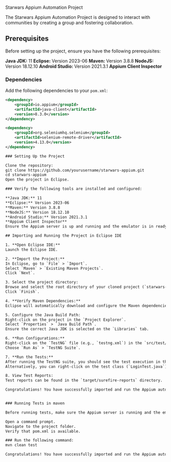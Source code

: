 Starwars Appium Automation Project

The Starwars Appium Automation Project is designed to interact with communities by creating a group and fostering collaboration.

## Prerequisites

Before setting up the project, ensure you have the following prerequisites:

**Java JDK:** 11
**Eclipse:** Version 2023-06
**Maven:** Version 3.8.8
**NodeJS:** Version 18.12.10
**Android Studio:** Version 2021.3.1
**Appium Client Inspector**

### Dependencies

Add the following dependencies to your `pom.xml`:

```xml
<dependency>
    <groupId>io.appium</groupId>
    <artifactId>java-client</artifactId>
    <version>8.3.0</version>
</dependency>

<dependency>
    <groupId>org.seleniumhq.selenium</groupId>
    <artifactId>selenium-remote-driver</artifactId>
    <version>4.13.0</version>
</dependency>

### Setting Up the Project

Clone the repository:
git clone https://github.com/yourusername/starwars-appium.git
cd starwars-appium
Open the project in Eclipse.

### Verify the following tools are installed and configured:

**Java JDK:** 11
**Eclipse:** Version 2023-06
**Maven:** Version 3.8.8
**NodeJS:** Version 18.12.10
**Android Studio:** Version 2021.3.1
**Appium Client Inspector**
Ensure the Appium server is up and running and the emulator is in ready mode.

## Importing and Running the Project in Eclipse IDE

1. **Open Eclipse IDE:**
Launch the Eclipse IDE.

2. **Import the Project:**
In Eclipse, go to `File` > `Import`.
Select `Maven` > `Existing Maven Projects`.
Click `Next`.

3. Select the project directory:
Browse and select the root directory of your cloned project (`starwars-appium`).
Click `Finish`.

4. **Verify Maven Dependencies:**
Eclipse will automatically download and configure the Maven dependencies specified in the `pom.xml` file. Wait for this process to complete.

5. Configure the Java Build Path:
Right-click on the project in the `Project Explorer`.
Select `Properties` > `Java Build Path`.
Ensure the correct Java JDK is selected on the `Libraries` tab.

6. **Run Configurations:**
Right-click on the `TestNG` file (e.g., `testng.xml`) in the `src/test/resources` folder.
Choose `Run As` > `TestNG Suite`.

7. **Run the Tests:**
After running the TestNG suite, you should see the test execution in the TestNG Results window.
Alternatively, you can right-click on the test class (`LoginTest.java`) and select `Run As` > `TestNG Test`.

8. View Test Reports:
Test reports can be found in the `target/surefire-reports` directory.

Congratulations! You have successfully imported and run the Appium automation project in the Eclipse IDE.


### Running Tests in maven 

Before running tests, make sure the Appium server is running and the emulator is ready. Follow these steps:

Open a command prompt.
Navigate to the project folder.
Verify that pom.xml is available.

### Run the following command:
mvn clean test

Congratulations! You have successfully imported and run the Appium automation project in the Command prompt.
